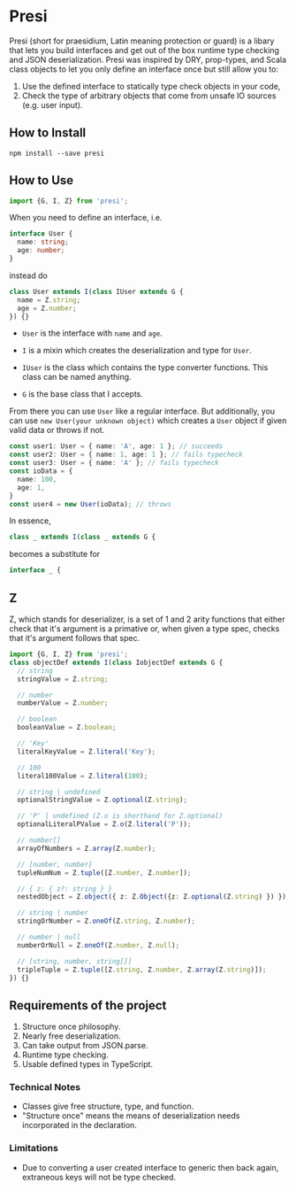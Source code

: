 # Presi
Presi (short for praesidium, Latin meaning protection or guard) is a libary
that lets you build interfaces and get out of the box runtime type checking
and JSON deserialization. Presi was inspired by DRY, prop-types, and Scala
class objects to let you only define an interface once but still allow you to:

1. Use the defined interface to statically type check
objects in your code,
2. Check the type of arbitrary objects that come from
unsafe IO sources (e.g. user input).

## How to Install

```
npm install --save presi
```

## How to Use

```typescript
import {G, I, Z} from 'presi';
```

When you need to define an interface, i.e.

```typescript
interface User {
  name: string;
  age: number;
}
```

instead do

```typescript
class User extends I(class IUser extends G {
  name = Z.string;
  age = Z.number;
}) {}
```
* `User` is the interface with `name` and `age`.

* `I` is a mixin which creates the deserialization and type for `User`.

* `IUser` is the class which contains the type converter functions. This class can
be named anything.

* `G` is the base class that I accepts.

From there you can use `User` like a regular interface. But additionally, you
can use `new User(your unknown object)` which creates a `User` object if given
valid data or throws if not.

```typescript
const user1: User = { name: 'A', age: 1 }; // succeeds
const user2: User = { name: 1, age: 1 }; // fails typecheck
const user3: User = { name: 'A' }; // fails typecheck
const ioData = {
  name: 100,
  age: 1,
}
const user4 = new User(ioData); // throws
```

In essence,

```typescript
class _ extends I(class _ extends G {
```

becomes a substitute for

```javascript
interface _ {
```

## Z
Z, which stands for deserializer, is a set of 1 and 2 arity functions that
either check that it's argument is a primative or, when given a type spec,
checks that it's argument follows that spec.

```typescript
import {G, I, Z} from 'presi';
class objectDef extends I(class IobjectDef extends G {
  // string
  stringValue = Z.string;

  // number
  numberValue = Z.number;

  // boolean
  booleanValue = Z.boolean;

  // 'Key'
  literalKeyValue = Z.literal('Key');

  // 100
  literal100Value = Z.literal(100);

  // string | undefined
  optionalStringValue = Z.optional(Z.string);

  // 'P' | undefined (Z.o is shorthand for Z.optional)
  optionalLiteralPValue = Z.o(Z.literal('P'));

  // number[]
  arrayOfNumbers = Z.array(Z.number);

  // [number, number]
  tupleNumNum = Z.tuple([Z.number, Z.number]);

  // { z: { z?: string } }
  nestedObject = Z.object({ z: Z.Object({z: Z.optional(Z.string) }) });

  // string | number
  stringOrNumber = Z.oneOf(Z.string, Z.number);

  // number | null
  numberOrNull = Z.oneOf(Z.number, Z.null);

  // [string, number, string[]]
  tripleTuple = Z.tuple([Z.string, Z.number, Z.array(Z.string)]);
}) {}
```

## Requirements of the project
1. Structure once philosophy.
2. Nearly free deserialization.
3. Can take output from JSON.parse.
4. Runtime type checking.
5. Usable defined types in TypeScript.

### Technical Notes
* Classes give free structure, type, and function.
* "Structure once" means the means of deserialization needs incorporated in the
    declaration.
### Limitations
* Due to converting a user created interface to generic then back again,
    extraneous keys will not be type checked.
